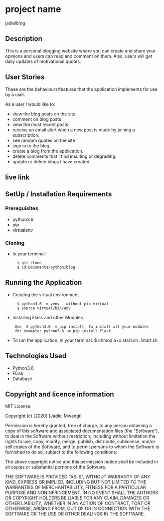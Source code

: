 # project name
jadielblog

## Description
This is a personal blogging website where you can create and share your opinions and  users can read and comment on them. Also, users will get daily updates of motivational quotes.


## User Stories
These are the behaviours/features that the application implements for use by a user.

As a user I would like to:
*  view the blog posts on the site
*  comment on blog posts
*  view the most recent posts
*  receive an email alert when a new post is made by joining a subscription.
*  see random quotes on the site
* sign in to the blog.
* create a blog from the application.
* delete comments that I find insulting or degrading.
* update or delete blogs I have created.

## live link


## SetUp / Installation Requirements
### Prerequisites
* python3.6
* pip
* virtualenv

### Cloning
* In your terminal:
        
        $ git clone 
        $ cd Documents/python/blog

## Running the Application
* Creating the virtual environment

        $ python3.6 -m venv --without-pip virtual
        $ source virtual/bin/env
        
* Installing Flask and other Modules

       Use  $ python3.6 -m pip install  to install all your modules
       for example: python3.6 -m pip install flask
        
        
* To run the application, in your terminal:
        $ chmod a+x start.sh
        ./start.sh


## Technologies Used
* Python3.6
* Flask
* Database

## Copyright and licence information

MIT License

Copyright (c) [2020] [Jadiel Mwangi]

Permission is hereby granted, free of charge, to any person obtaining a copy
of this software and associated documentation files (the "Software"), to deal
in the Software without restriction, including without limitation the rights
to use, copy, modify, merge, publish, distribute, sublicense, and/or sell
copies of the Software, and to permit persons to whom the Software is
furnished to do so, subject to the following conditions:

The above copyright notice and this permission notice shall be included in all
copies or substantial portions of the Software.

THE SOFTWARE IS PROVIDED "AS IS", WITHOUT WARRANTY OF ANY KIND, EXPRESS OR
IMPLIED, INCLUDING BUT NOT LIMITED TO THE WARRANTIES OF MERCHANTABILITY,
FITNESS FOR A PARTICULAR PURPOSE AND NONINFRINGEMENT. IN NO EVENT SHALL THE
AUTHORS OR COPYRIGHT HOLDERS BE LIABLE FOR ANY CLAIM, DAMAGES OR OTHER
LIABILITY, WHETHER IN AN ACTION OF CONTRACT, TORT OR OTHERWISE, ARISING FROM,
OUT OF OR IN CONNECTION WITH THE SOFTWARE OR THE USE OR OTHER DEALINGS IN THE
SOFTWARE.
